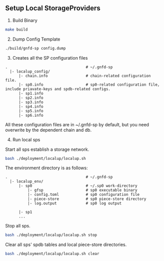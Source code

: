 ## Setup Local StorageProviders

1. Build Binary
```bash
make build
```

2. Dump Config Template
```bash
./build/gnfd-sp config.dump
```

3. Creates all the SP configuration files
```
.                                   # ~/.gnfd-sp
  |- localup_config/
      |- chain.info                 # chain-related configuration file.
      |- sp0.info                   # sp0-related configuration file, include priavate-keys and spdb-related configs.
      |- sp1.info                   
      |- sp2.info             
      |- sp3.info         
      |- sp4.info                   
      |- sp5.info             
      |- sp6.info         

```
All these configuration files are in ~/.gnfd-sp by default, but you need overwrite by the dependent chain and db.

4. Run local sps

Start all sps establish a storage network.
```bash
bash ./deployment/localup/localup.sh
```
The environment directory is as follows:
```
.                                   # ~/.gnfd-sp
  |- localup_env/
      |- sp0                        # ~/.sp0 work-directory
          |- gfsp                   # sp0 executable binary
          |- config.toml            # sp0 configuration file
          |- piece-store            # sp0 piece-store directory
          |- log.output             # sp0 log output
          
      |- sp1
      ...
```
Stop all sps.
```bash
bash ./deployment/localup/localup.sh stop
```
Clear all sps' spdb tables and local piece-store directories.
```bash
bash ./deployment/localup/localup.sh clear
```